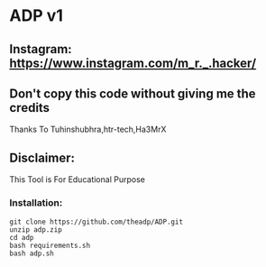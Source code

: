 # ADP v1
## Instagram: https://www.instagram.com/m_r._.hacker/ 
## Don't copy this code without giving me the credits  
Thanks To Tuhinshubhra,htr-tech,Ha3MrX

## Disclaimer:
This Tool is For Educational Purpose

### Installation:
```
git clone https://github.com/theadp/ADP.git
unzip adp.zip
cd adp
bash requirements.sh
bash adp.sh
```
```


 
